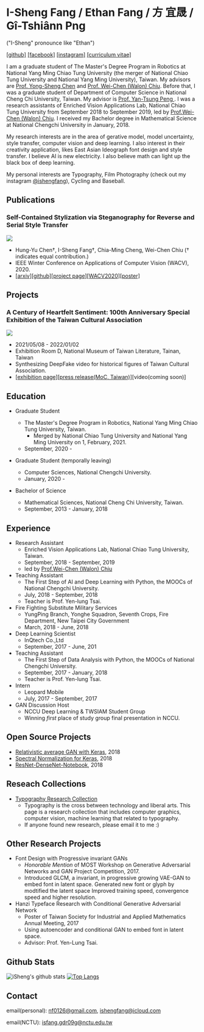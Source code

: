 # I-Sheng Fang / Ethan Fang / 方 宜晟 / Gî-Tshiânn Png
("I-Sheng" pronounce like "Ethan")

[[github]](https://github.com/IShengFang) [[facebook]](https://www.facebook.com/I.Sheng.Fang) [[instagram]](https://www.instagram.com/ishengfang/) [[curriculum vitae]](./ishengfang_cv.pdf)

I am a graduate student of The Master's Degree Program in Robotics at National Yang Ming Chiao Tung University (the merger of National Chiao Tung University and National Yang Ming University), Taiwan. My advisors are  [Prof. Yong-Sheng Chen](https://www.cs.nctu.edu.tw/members/detail/yschen) and  [Prof. Wei-Chen (Walon) Chiu](https://walonchiu.github.io/).
Before that, I was a graduate student of Department of Computer Science in National Cheng Chi University, Taiwan. My advisor is [Prof. Yan-Tsung Peng ](http://www.cs.nccu.edu.tw/~ytpeng/). I was a research assistants of Enriched Vision Applications Lab, National Chiao Tung University from September 2018 to September 2019, led by [Prof.Wei-Chen (Walon) Chiu](https://walonchiu.github.io/). I received my Bachelor degree in Mathematical Science at National Chengchi University in January, 2018.

My research interests are in the area of gerative model, model uncertainty, style transfer, computer vision and deep learning. I also interest in their creativity application, likes East Asian Ideograph font design and style transfer. I believe AI is new electricity. I also believe math can light up the black box of deep learning.

My personal interests are Typography, Film Photography (check out my instagram [@ishengfang](https://www.instagram.com/ishengfang/)), Cycling and Baseball.


## Publications

### Self-Contained Stylization via Steganography for Reverse and Serial Style Transfer

![](https://github.com/IShengFang/Self-Contained_Stylization/raw/master/result.gif)
- Hung-Yu Chen†, I-Sheng Fang†, Chia-Ming Cheng, Wei-Chen Chiu († indicates equal contribution.) 
- IEEE Winter Conference on Applications of Computer Vision (WACV), 2020.
- [[arxiv]](https://arxiv.org/pdf/1812.03910.pdf)[[github]](https://github.com/IShengFang/Self-Contained_Stylization)[[project page]](https://ishengfang.github.io/Self-Contained_Stylization/)[[WACV2020]](https://openaccess.thecvf.com/content_WACV_2020/html/Chen_Self-Contained_Stylization_via_Steganography_for_Reverse_and_Serial_Style_Transfer_WACV_2020_paper.html)[[poster]](https://raw.githubusercontent.com/IShengFang/Self-Contained_Stylization/master/poster.pdf)

## Projects
### A Century of Heartfelt Sentiment: 100th Anniversary Special Exhibition of the Taiwan Cultural Association

![](https://mocfile.moc.gov.tw/images/large/06be9798-a78f-43b9-bcfe-985d163a2fe4.jpg)
- 2021/05/08 - 2022/01/02
- Exhibition Room D, National Museum of Taiwan Literature, Tainan, Taiwan
- Synthesizing DeepFake video for historical figures of Taiwan Cultural Association.
- [[exhibition page]](https://event.culture.tw/NMTL/portal/Registration/C0103MAction?useLanguage=tw&actId=10591&request_locale=tw)[[press release(MoC, Taiwan)]](https://www.moc.gov.tw/information_250_127289.html)[video(coming soon)]

## Education

- Graduate Student
  - The Master's Degree Program in Robotics, National Yang Ming Chiao Tung University, Taiwan.
    - Merged by National Chiao Tung University and National Yang Ming University on 1, February, 2021.
  - September, 2020 -

- Graduate Student (temporally leaving)
  - Computer Sciences, National Chengchi University.
  - January, 2020 -
  
- Bachelor of Science
  - Mathematical Sciences, National Cheng Chi University, Taiwan.
  - September, 2013 - January, 2018

## Experience

- Research Assistant
  - Enriched Vision Applications Lab, National Chiao Tung University, Taiwan.
  - September, 2018 - September, 2019
  - led by [Prof.Wei-Chen (Walon) Chiu](https://walonchiu.github.io/)
- Teaching Assistant
  - The First Step of AI and Deep Learning with Python, the MOOCs of National Chengchi University.
  - July, 2018 - September, 2018
  - Teacher is Prof. Yen-lung Tsai.
- Fire Fighting Substitute Military Services
  - YungPing Branch, Yonghe Squadron, Seventh Crops, Fire Department, New Taipei City Government
  - March, 2018 - June, 2018
- Deep Learning Scientist
  - InQtech Co.,Ltd
  - September, 2017 - June, 201
- Teaching Assistant
  - The First Step of Data Analysis with Python, the MOOCs of National Chengchi University.
  - September, 2017 - January, 2018
  - Teacher is Prof. Yen-lung Tsai.
- Intern
  - Leopard Mobile
  - July, 2017 - September, 2017
- GAN Discussion Host
  - NCCU Deep Learning \& TWSIAM Student Group
  - Winning  *first* place of study group final presentation in NCCU. 

## Open Source Projects

- [Relativistic average GAN with Keras](https://github.com/IShengFang/Relativistic-average-GAN-Keras), 2018
- [Spectral Normalization for Keras](https://github.com/IShengFang/SpectralNormalizationKeras), 2018
- [ResNet-DenseNet-Notebook](https://github.com/IShengFang/ResNet-DenseNet-Notebook), 2018

## Reseach Collections
- [Typography Research Collection](https://github.com/IShengFang/TypographyResearchCollection)
  - Typography is the cross between technology and liberal arts. This page is a research collection that includes computer graphics, computer vision, machine learning that related to typography.
  - If anyone found new research, please email it to me :)

## Other Research Projects
- Font Design with Progressive invariant GANs
  - *Honorable Mention* of MOST Workshop on Generative Adversarial Networks and GAN Project Competition, 2017.
  - Introduced GLCM, a invariant, in progressive growing VAE-GAN to embed font in latent space. Generated new font or glyph by modtified the latent space Improved training speed, convergence speed and higher resolution.
- Hanzi Typeface Research with Conditional Generative Adversarial Network
  - Poster of Taiwan Society for Industrial and Applied Mathematics Annual Meeting, 2017
  - Using autoencoder and conditional GAN to embed font in latent space.
  - Advisor: Prof. Yen-Lung Tsai.
  
## Github Stats
![iSheng's github stats](https://github-readme-stats.ishengfang.vercel.app/api?username=ishengfang&count_private=true)
[![Top Langs](https://github-readme-stats.ishengfang.vercel.app/api/top-langs/?username=ishengfang&hide=jupyter%20notebook)](https://github.com/anuraghazra/github-readme-stats)

## Contact

email(personal): [nf0126@gmail.com](mailto:nf0126@gmail.com), [ishengfang@icloud.com](mailto:ishengfang@icloud.com)

email(NCTU): [isfang.gdr09g@nctu.edu.tw](mailto:isfang.gdr09g@nctu.edu.tw)
